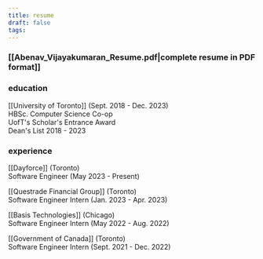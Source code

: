 ```yaml
---
title: resume
draft: false
tags:
---
```


### [[Abenav_Vijayakumaran_Resume.pdf|complete resume in PDF format]]

### education

[[University of Toronto]] (Sept. 2018 - Dec. 2023)  
HBSc. Computer Science Co-op  
UofT's Scholar's Entrance Award  
Dean's List 2018 - 2023

### experience

[[Dayforce]] (Toronto)  
Software Engineer (May 2023 - Present)

[[Questrade Financial Group]] (Toronto)  
Software Engineer Intern (Jan. 2023 - Apr. 2023)

[[Basis Technologies]] (Chicago)  
Software Engineer Intern (May 2022 - Aug. 2022)

[[Government of Canada]] (Toronto)  
Software Engineer Intern (Sept. 2021 - Dec. 2022)
